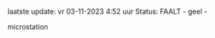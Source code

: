 laatste update: 
vr 03-11-2023  4:52   uur 
Status: FAALT - geel - 
<div class="service R">microstation</div>